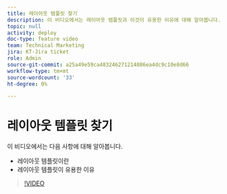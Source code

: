 ```yaml
---
title: 레이아웃 템플릿 찾기
description: 이 비디오에서는 레이아웃 템플릿과 이것이 유용한 이유에 대해 알아봅니다.
topic: null
activity: deploy
doc-type: feature video
team: Technical Marketing
jira: KT-Jira ticket
role: Admin
source-git-commit: a25a49e59ca483246271214886ea4dc9c10e8d66
workflow-type: tm+mt
source-wordcount: '33'
ht-degree: 0%

---
```


# 레이아웃 템플릿 찾기

이 비디오에서는 다음 사항에 대해 알아봅니다.

* 레이아웃 템플릿이란
* 레이아웃 템플릿이 유용한 이유

>[!VIDEO](https://video.tv.adobe.com/v/335072/?quality=12&learn=on)
